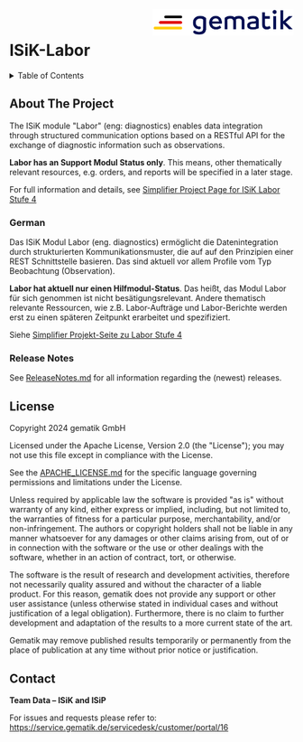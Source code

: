 <img align="right" width="250" height="47" src="/Material/images/Gematik_Logo_Flag.svg"/> <br/> 

# ISiK-Labor

<details>
  <summary>Table of Contents</summary>
  <ol>
    <li>
      <a href="#about-the-project">About The Project</a>
       <ul>
        <li><a href="#release-notes">Release Notes</a></li>
      </ul>
	</li>
    <li><a href="#license">License</a></li>
    <li><a href="#contact">Contact</a></li>
  </ol>
</details>

## About The Project
The ISiK module "Labor" (eng: diagnostics) enables data integration through structured communication options based on a RESTful API for the exchange of diagnostic information such as observations.

**Labor has an Support Modul Status only**.
This means, other thematically relevant resources, e.g. orders, and reports will be specified in a later stage.

For full information and details, see [Simplifier Project Page for ISiK Labor Stufe 4](https://simplifier.net/isik-labor)

### German

Das ISiK Modul Labor (eng. diagnostics) ermöglicht die Datenintegration durch strukturierten Kommunikationsmuster, die auf auf den Prinzipien einer REST Schnittstelle basieren. Das sind aktuell vor allem Profile vom Typ Beobachtung (Observation).

**Labor hat aktuell nur einen Hilfmodul-Status**.
Das heißt, das Modul Labor für sich genommen ist nicht besätigungsrelevant. Andere thematisch relevante Ressourcen, wie z.B. Labor-Aufträge und Labor-Berichte werden erst zu einen späteren Zeitpunkt erarbeitet und spezifiziert.

Siehe [Simplifier Projekt-Seite zu Labor Stufe 4](https://simplifier.net/isik-labor)

### Release Notes
See [ReleaseNotes.md](/ImplementationGuide/markdown/ReleaseNotes.md) for all information regarding the (newest) releases.

## License
 
Copyright 2024 gematik GmbH
 
Licensed under the Apache License, Version 2.0 (the "License"); you may not use this file except in compliance with the License.
 
See the [APACHE_LICENSE.md](.github/APACHE_LICENSE.md) for the specific language governing permissions and limitations under the License.
 
Unless required by applicable law the software is provided "as is" without warranty of any kind, either express or implied, including, but not limited to, the warranties of fitness for a particular purpose, merchantability, and/or non-infringement. The authors or copyright holders shall not be liable in any manner whatsoever for any damages or other claims arising from, out of or in connection with the software or the use or other dealings with the software, whether in an action of contract, tort, or otherwise.
 
The software is the result of research and development activities, therefore not necessarily quality assured and without the character of a liable product. For this reason, gematik does not provide any support or other user assistance (unless otherwise stated in individual cases and without justification of a legal obligation). Furthermore, there is no claim to further development and adaptation of the results to a more current state of the art.
 
Gematik may remove published results temporarily or permanently from the place of publication at any time without prior notice or justification.

## Contact

**Team Data – ISiK and ISiP**

For issues and requests please refer to: 
https://service.gematik.de/servicedesk/customer/portal/16 